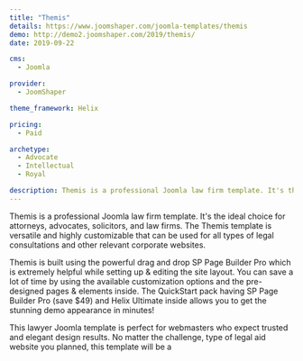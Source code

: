 ```yaml
---
title: "Themis"
details: https://www.joomshaper.com/joomla-templates/themis
demo: http://demo2.joomshaper.com/2019/themis/
date: 2019-09-22

cms: 
  - Joomla

provider:
  - JoomShaper

theme_framework: Helix

pricing:
  - Paid

archetype:
  - Advocate
  - Intellectual
  - Royal

description: Themis is a professional Joomla law firm template. It's the ideal choice for attorneys, advocates, solicitors, and law firms. The Themis template is versatile and highly customizable that can be used for all types of legal consultations and other relevant corporate websites.
---
```


Themis is a professional Joomla law firm template. It's the ideal choice for attorneys, advocates, solicitors, and law firms. The Themis template is versatile and highly customizable that can be used for all types of legal consultations and other relevant corporate websites.

Themis is built using the powerful drag and drop SP Page Builder Pro which is extremely helpful while setting up & editing the site layout. You can save a lot of time by using the available customization options and the pre-designed pages & elements inside. The QuickStart pack having SP Page Builder Pro (save \$49) and Helix Ultimate inside allows you to get the stunning demo appearance in minutes!

This lawyer Joomla template is perfect for webmasters who expect trusted and elegant design results. No matter the challenge, type of legal aid website you planned, this template will be a
